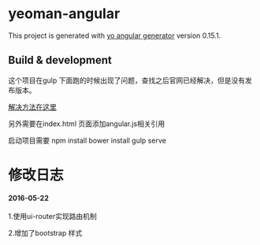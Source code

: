 # yeoman-angular

This project is generated with [yo angular generator](https://github.com/yeoman/generator-angular)
version 0.15.1.

## Build & development

这个项目在gulp 下面跑的时候出现了问题，查找之后官网已经解决，但是没有发布版本。

[解决方法在这里](https://github.com/yeoman/generator-angular/pull/1247/files)

另外需要在index.html 页面添加angular.js相关引用

启动项目需要
npm install 
bower install
gulp serve


# 修改日志

#### 2016-05-22

1.使用ui-router实现路由机制

2.增加了bootstrap 样式
